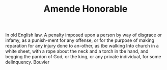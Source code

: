 ---
title: Amende Honorable
letter: A
permalink: "/definitions/bld-amende-honorable.html"
body: In old English law. A penalty imposed upon a person by way of disgrace or infamy,
  as a punish-ment for any offense, or for the purpose of making reparation for any
  injury done to an-other, as tbe walking Into church in a white sheet, with a rope
  about the neck and a torch in tbe hand, and begging the pardon of God, or the king,
  or any private individual, for some delinquency. Bouvier
published_at: '2018-07-07'
source: Black's Law Dictionary 2nd Ed (1910)
layout: post
---